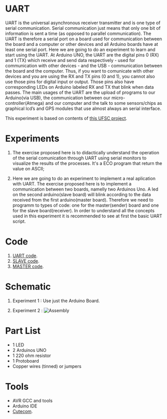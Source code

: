 # UART

UART is the universal asynchronous receiver transmitter and is one type of serial communication. Serial communication just means that only one bit of information is sent a time (as opposed to parallel communication). The UART is therefore a serial port on a board used for communication between the board and a computer or other devices and all Arduino boards have at least one serial port. Here we are going to do an experiment to learn and start using the UART. At Arduino UNO, the UART are the digital pins 0 (RX) and 1 (TX) which receive and send data respectively - used for communication with other devices - and the USB - communication between the board and the computer. Thus, if you want to comunicate with other devices and you are using the RX and TX pins (0 and 1), you cannot also use those pins for digital input or output. Those pins also have corresponding LEDs on Arduino labeled RX and TX that blink when data passes. The main usages of the UART are the upload of programs to our Arduino(via USB), the communication between our micro-controller(Atmega) and our computer and the talk to some sensors/chips as graphical lcd’s and GPS modules that use almost always an serial interface.

This experiment is based on contents of [this UFSC project](https://wiki.sj.ifsc.edu.br/wiki/index.php/Embedded_Systems_Experiments_for_the_Telecommunication_Engineering_Course).

# Experiments

1. The exercise proposed here is to didactically understand the operation of the serial comunication through UART using serial monitors to visualize the results of the processes. It's a ECO program that return the value on ASCII;

2. Here we are going to do an experiment to implement a real aplication with UART. The exercise proposed here is to implement a communication between two boards, namelly two Arduinos Uno. A led on the second arduino(slave board) will blink according to the data received from the first arduino(master board). Therefore we need to programm to types of code: one for the master(sender) board and one for the slave board(receiver). In order to understand all the concepts used in this experiment it is recommended to see at first the basic UART script.

# Code

1. [UART code](https://github.com/leticiacoelho/EmbeddedSystems/blob/master/Arduino/UART/UART/UART.ino).
2. [SLAVE code](https://github.com/leticiacoelho/EmbeddedSystems/blob/master/Arduino/UART/UART_slave/UART_slave.ino).
3. [MASTER code](https://github.com/leticiacoelho/EmbeddedSystems/blob/master/Arduino/UART/UART_master/UART_master.ino).

# Schematic
1. Experiment 1 : Use just the Arduino Board.

2. Experiment 2 :
![Assembly](https://github.com/leticiacoelho/EmbeddedSystems/blob/master/Arduino/Image/Uart_AVR.png)

# Part List

* 1 LED
* 2 Arduinos UNO
* 1 220 ohm resistor
* 1 Protoboard
* Copper wires (tinned) or jumpers

# Tools

* AVR GCC and tools
* Arduino IDE
* [Cutecom](http://cutecom.sourceforge.net/).
